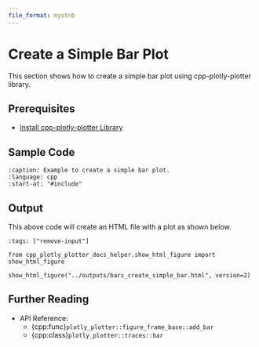 ```yaml
---
file_format: mystnb
---
```


# Create a Simple Bar Plot

This section shows how to create a simple bar plot using cpp-plotly-plotter library.

## Prerequisites

- [Install cpp-plotly-plotter Library](../../install.md)

## Sample Code

```{literalinclude} /../../../examples/bars/create_simple_bar.cpp
:caption: Example to create a simple bar plot.
:language: cpp
:start-at: "#include"
```

## Output

This above code will create an HTML file with a plot as shown below.

```{code-cell}
:tags: ["remove-input"]

from cpp_plotly_plotter_docs_helper.show_html_figure import show_html_figure

show_html_figure("../outputs/bars_create_simple_bar.html", version=2)
```

## Further Reading

- API Reference:
  - {cpp:func}`plotly_plotter::figure_frame_base::add_bar`
  - {cpp:class}`plotly_plotter::traces::bar`
